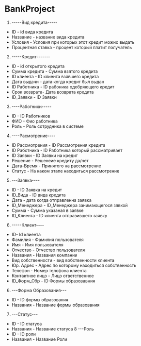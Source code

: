 # BankProject
1. -----Вид кредита-----
+ ID - id вида кредита
+ Название - название вида кредита
+ Условия - Условия при которых этот кредит можно выдать
+ Процентная ставка - процент который платит получатель 
2. -----Кредит-------
+ ID - id открытого кредита 
+ Сумма кредита - Сумма взятого кредита 
+ ID клиента - ID клиента взявшего кредита
+ Дата выдачи - дата когда кредит был выдан
+ ID Работника - ID рабоника одобряющего кредит
+ Срок возврата- Дата возврата кредита
+ ID_Заявки - ID Заявки
3. ----Работники-----
+ ID - ID Работников 
+ ФИО - Фио работника 
+ Роль - Роль сотрудника в системе
4. ----Расмотрение----
+ ID Рассмотрения - ID Рассмотрения кредита
+ ID Работника - ID Работника который рассматривает
+ ID Заявки - ID Заявки на кредит 
+ Решение - Решенеие кредиту да/нет
+ Дата-Время - Принятого на рассмотрение 
+ Статус - На каком этапе находиться рассмотрение
5. ---Заявка----
+ ID - ID Заявка на кредит
+ ID_Вида - ID вида кредита
+ Дата - дата когда отправленна заявка
+ ID_Менеджера - ID_Менеджера занимающегося зявкой
+ Сумма - Сумма указаная в заявке
+ ID_Клиента - ID клиента отправившего заявку
6. -----Клиент----
+ ID- Id клиента 
+ Фамилия - Фамилия пользователя
+ Имя - Имя пользователя
+ Отчество - Отчество пользователя
+ Названия - Названия компании
+ Вид собственности - вид вобственности клиента
+ Юр. Адрес - Адрес по которому находиться собственность
+ Телефон - Номер телофона клиента
+ Контактное лицо - Лицо ответственное 
+ ID_Форм_Обр - ID Формы образовавния 
6. ---Форма Образования---
+ ID - ID формы образования
+ Названия - Название формы образования
7. ---Статус---
+ ID - ID статуса
+ Названия - Название статуса
8 ---Роль
+ ID - ID роли
+ Названия - Название Роли
